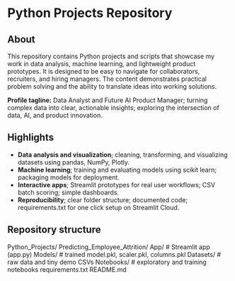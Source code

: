 # Python Projects Repository

## About
This repository contains Python projects and scripts that showcase my work in data analysis, machine learning, and lightweight product prototypes. It is designed to be easy to navigate for collaborators, recruiters, and hiring managers. The content demonstrates practical problem solving and the ability to translate ideas into working solutions.

**Profile tagline:** Data Analyst and Future AI Product Manager; turning complex data into clear, actionable insights; exploring the intersection of data, AI, and product innovation.

## Highlights
- **Data analysis and visualization**; cleaning, transforming, and visualizing datasets using pandas, NumPy, Plotly.
- **Machine learning**; training and evaluating models using scikit learn; packaging models for deployment.
- **Interactive apps**; Streamlit prototypes for real user workflows; CSV batch scoring; simple dashboards.
- **Reproducibility**; clear folder structure; documented code; requirements.txt for one click setup on Streamlit Cloud.

## Repository structure

Python_Projects/
Predicting_Employee_Attrition/
App/          # Streamlit app (app.py)
Models/       # trained model.pkl, scaler.pkl, columns.pkl
Datasets/     # raw data and tiny demo CSVs
Notebooks/    # exploratory and training notebooks
requirements.txt
README.md

